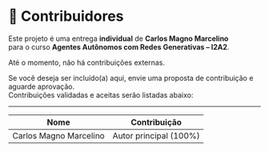 # 👥 Contribuidores

Este projeto é uma entrega **individual** de **Carlos Magno Marcelino**  
para o curso **Agentes Autônomos com Redes Generativas – I2A2**.

Até o momento, não há contribuições externas.

Se você deseja ser incluído(a) aqui, envie uma proposta de contribuição e aguarde aprovação.  
Contribuições validadas e aceitas serão listadas abaixo:

---

| Nome                   | Contribuição               |
|------------------------|----------------------------|
| Carlos Magno Marcelino | Autor principal (100%)     |